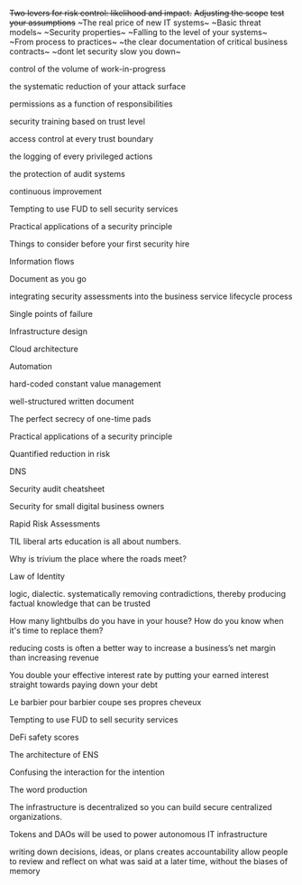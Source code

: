 ~~Two levers for risk control: likelihood and impact.~~
~~Adjusting the scope~~
~~test your assumptions~~
~The real price of new IT systems~
~Basic threat models~
~Security properties~
~Falling to the level of your systems~
~From process to practices~
~the clear documentation of critical business contracts~
~dont let security slow you down~

control of the volume of work-in-progress

the systematic reduction of your attack surface

permissions as a function of responsibilities

security training based on trust level

access control at every trust boundary

the logging of every privileged actions

the protection of audit systems

continuous improvement

Tempting to use FUD to sell security services

Practical applications of a security principle

Things to consider before your first security hire

Information flows

Document as you go

integrating security assessments into the business service lifecycle process

Single points of failure

Infrastructure design

Cloud architecture

Automation

hard-coded constant value management

well-structured written document

The perfect secrecy of one-time pads

Practical applications of a security principle

Quantified reduction in risk

DNS

Security audit cheatsheet

Security for small digital business owners

Rapid Risk Assessments

TIL liberal arts education is all about numbers.

Why is trivium the place where the roads meet?

Law of Identity

logic, dialectic. systematically removing contradictions, thereby producing factual knowledge that can be trusted

How many lightbulbs do you have in your house? How do you know when it's time to replace them? 

reducing costs is often a better way to increase a business’s net margin than increasing revenue

You double your effective interest rate by putting your earned interest straight towards paying down your debt

Le barbier pour barbier coupe ses propres cheveux

Tempting to use FUD to sell security services

DeFi safety scores

The architecture of ENS

Confusing the interaction for the intention

The word production

The infrastructure is decentralized so you can build secure centralized organizations.

Tokens and DAOs will be used to power autonomous IT infrastructure

writing down decisions, ideas, or plans creates accountability
allow people to review and reflect on what was said at a later time, without the biases of memory

